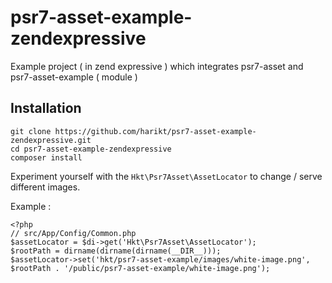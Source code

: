 # psr7-asset-example-zendexpressive
Example project ( in zend expressive ) which integrates psr7-asset and psr7-asset-example ( module )

## Installation

```
git clone https://github.com/harikt/psr7-asset-example-zendexpressive.git
cd psr7-asset-example-zendexpressive
composer install
```

Experiment yourself with the `Hkt\Psr7Asset\AssetLocator` to change / serve different images.

Example :

```
<?php
// src/App/Config/Common.php
$assetLocator = $di->get('Hkt\Psr7Asset\AssetLocator');
$rootPath = dirname(dirname(dirname(__DIR__)));
$assetLocator->set('hkt/psr7-asset-example/images/white-image.png', $rootPath . '/public/psr7-asset-example/white-image.png');
```
